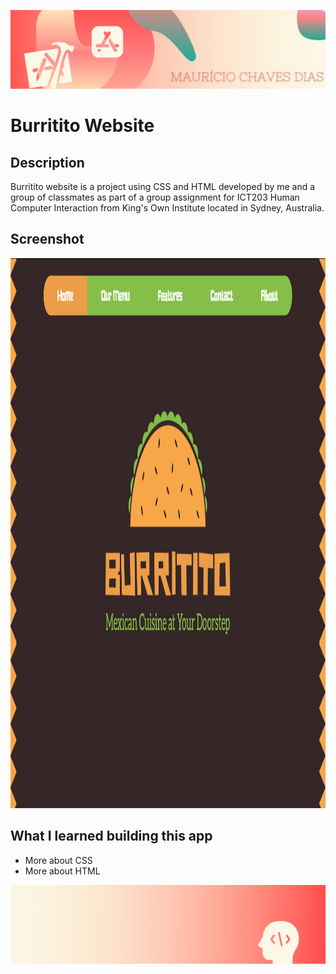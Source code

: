 
![Begin Banner](Documentation/readme-begin-banner-mau.png)

#  Burritito Website

## Description

Burritito website is a project using CSS and HTML developed by me and a group of classmates as part of a group assignment for ICT203 Human Computer Interaction from King's Own Institute located in Sydney, Australia. 


## Screenshot

<img src= Documentation/Screenshot1.png  height="880" width="582">



## What  I learned building this app

* More about CSS 
* More about HTML



![End Banner](Documentation/readme-end-banner-mau.png)
